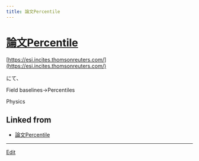 ```yaml
---
title: 論文Percentile
---
```

# [論文Percentile](/論文Percentile)

[https://esi.incites.thomsonreuters.com/](https://esi.incites.thomsonreuters.com/)

にて、

Field baselines→Percentiles

Physics







## Linked from

* [論文Percentile](/論文Percentile)


----

[Edit](https://github.com/vitroid/vitroid.github.io/edit/master/MD/論文Percentile.md)

